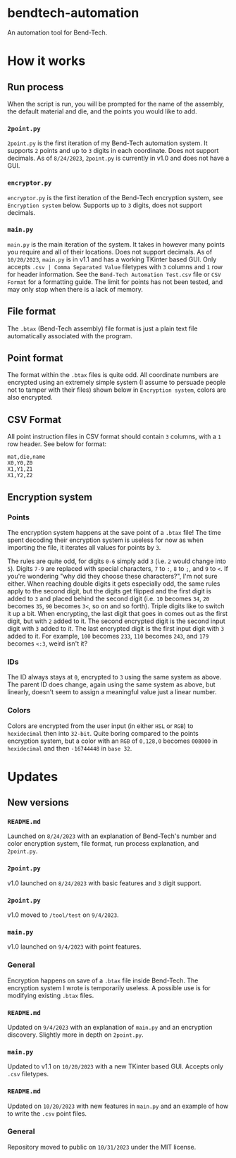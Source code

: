 # bendtech-automation
An automation tool for Bend-Tech.

# How it works
## Run process
When the script is run, you will be prompted for the name of the assembly, the default material and die, and the points you would like to add.

### `2point.py`
`2point.py` is the first iteration of my Bend-Tech automation system. It supports `2` points and up to `3` digits in each coordinate. Does not support decimals. As of `8/24/2023`, `2point.py` is currently in v1.0 and does not have a GUI.

### `encryptor.py`
`encryptor.py` is the first iteration of the Bend-Tech encryption system, see `Encryption system` below. Supports up to `3` digits, does not support decimals.

### `main.py`
`main.py` is the main iteration of the system. It takes in however many points you require and all of their locations. Does not support decimals. As of `10/20/2023`, `main.py` is in v1.1 and has a working TKinter based GUI. Only accepts `.csv | Comma Separated Value` filetypes with `3` columns and `1` row for header information. See the `Bend-Tech Automation Test.csv` file or `CSV Format` for a formatting guide. The limit for points has not been tested, and may only stop when there is a lack of memory.

## File format
The `.btax` (Bend-Tech assembly) file format is just a plain text file automatically associated with the program.

## Point format
The format within the `.btax` files is quite odd.
All coordinate numbers are encrypted using an extremely simple system (I assume to persuade people not to tamper with their files) shown below in `Encryption system`, colors are also encrypted.

## CSV Format
All point instruction files in CSV format should contain `3` columns, with a `1` row header. See below for format:
```
mat,die,name
X0,Y0,Z0
X1,Y1,Z1
X1,Y2,Z2
```

## Encryption system
### Points
The encryption system happens at the save point of a `.btax` file! The time spent decoding their encryption system is useless for now as when importing the file, it iterates all values for points by `3`.

The rules are quite odd, for digits `0-6` simply add `3` (i.e. `2` would change into `5`). Digits `7-9` are replaced with special characters, `7` to `:`, `8` to `;`, and `9` to `<`. If you're wondering "why did they choose these characters?", I'm not sure either. When reaching double digits it gets especially odd, the same rules apply to the second digit, but the digits get flipped and the first digit is added to `3` and placed behind the second digit (i.e. `10` becomes `34`, `20` becomes `35`, `90` becomes `3<`, so on and so forth). Triple digits like to switch it up a bit. When encrypting, the last digit that goes in comes out as the first digit, but with `2` added to it. The second encrypted digit is the second input digit with `3` added to it. The last encrypted digit is the first input digit with `3` added to it. For example, `100` becomes `233`, `110` becomes `243`, and `179` becomes `<:3`, weird isn't it?

### IDs
The ID always stays at `0`, encrypted to `3` using the same system as above. The parent ID does change, again using the same system as above, but linearly, doesn't seem to assign a meaningful value just a linear number.

### Colors
Colors are encrypted from the user input (in either `HSL` or `RGB`) to `hexidecimal` then into `32-bit`. Quite boring compared to the points encryption system, but a color with an `RGB` of `0,128,0` becomes `008000` in `hexidecimal` and then `-16744448` in `base 32`.

# Updates
## New versions
### `README.md`
Launched on `8/24/2023` with an explanation of Bend-Tech's number and color encryption system, file format, run process explanation, and `2point.py`.
### `2point.py`
v1.0 launched on `8/24/2023` with basic features and `3` digit support.
### `2point.py`
v1.0 moved to `/tool/test` on `9/4/2023`.
### `main.py`
v1.0 launched on `9/4/2023` with point features.
### General
Encryption happens on save of a `.btax` file inside Bend-Tech. The encryption system I wrote is temporarily useless. A possible use is for modifying existing `.btax` files.
### `README.md`
Updated on `9/4/2023` with an explanation of `main.py` and an encryption discovery. Slightly more in depth on `2point.py`.
### `main.py`
Updated to v1.1 on `10/20/2023` with a new TKinter based GUI. Accepts only `.csv` filetypes.
### `README.md`
Updated on `10/20/2023` with new features in `main.py` and an example of how to write the `.csv` point files.
### General
Repository moved to public on `10/31/2023` under the MIT license.